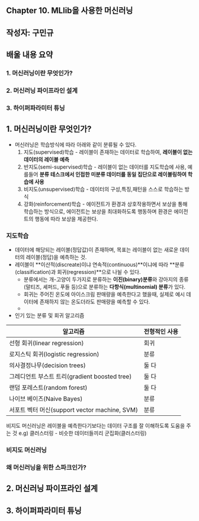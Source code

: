 ## Chapter 10. MLlib을 사용한 머신러닝

## 작성자: 구민규

## 배울 내용 요약 

### 1. 머신러닝이란 무엇인가?
### 2. 머신러닝 파이프라인 설계
### 3. 하이퍼파라미터 튜닝

## 1. 머신러닝이란 무엇인가?

- 머신러닝은 학습방식에 따라 아래와 같이 분류될 수 있다.
    1. 지도(supervised)학습 - 레이블이 존재하는 데이터로 학습하여, **레이블이 없는 데이터의 레이블 예측** 
    2. 반지도(semi-supervised)학습 - 레이블이 없는 데이터를 지도학습에 사용, 예를들어 **분류 테스크에서 인접한 미분류 데이터를 동일 집단으로 레이블링하여 학습에 사용**
    3. 비지도(unsupervised)학습 - 데이터의 구성,특징,패턴을 스스로 학습하는 방식
    4. 강화(reinforcement)학습 - 에이전트가 환경과 상호작용하면서 보상을 통해 학습하는 방식으로, 에이전트는 보상을 최대화하도록 행동하며 환경은 에이전트의 행동에 따라 보상을 제공한다.
    
### 지도학습

- 데이터에 해당되는 레이블(정답값)이 존재하며, 목표는 레이블이 없는 새로운 데이터의 레이블(정답)을 예측하는 것.
- 레이블이 **이산적(discreate)이냐 연속적(continuous)**이냐에 따라 **분류(classification)과 회귀(regression)**으로 나뉠 수 있다.
    - 분류에서는 개-고양이 두가지로 분류하는 **이진(binary)분류**와 강아지의 종류(말티즈, 셰퍼드, 푸들 등)으로 분류하는 **다항식(multinomial) 분류**가 있다.
    - 회귀는 주어진 온도에 아이스크림 판매량을 예측한다고 했을때, 실제로 예시 데이터에 존재하지 않는 온도더라도 판매량을 예측할 수 있다.
    - 
- 인기 있는 분류 및 회귀 알고리즘
    
|알고리즘|전형적인 사용|
|---|---|
|선형 회귀(linear regression)|회귀|
|로지스틱 회귀(logistic regression)|분류|
|의사결정나무(decision trees)|둘 다|
|그레디언트 부스트 트리(gradient boosted tree)|둘 다|
|랜덤 포레스트(random forest)|둘 다|
|나이브 베이즈(Naive Bayes)|분류|
|서포트 벡터 머신(support vector machine, SVM)|분류|
  
비지도 머신러닝은 레이블을 예측한다기보다는 데이터 구조를 잘 이해하도록 도움을 주는 것 e.g) 클러스터링 - 비슷한 데이터들끼리 군집화(클러스터링)


### 비지도 머신러닝

### 왜 머신러닝을 위한 스파크인가?



## 2. 머신러닝 파이프라인 설계



## 3. 하이퍼파라미터 튜닝
